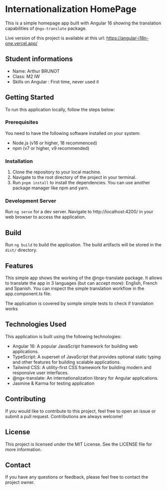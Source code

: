 # Internationalization HomePage

This is a simple homepage app built with Angular 16 showing the translation capabilities of `@ngx-translate` package.

Live version of this project is available at this url: https://angular-i18n-one.vercel.app/

## Student informations

- Name: Arthur BRUNOT
- Class: M2 IW
- Skills on Angular : First time, never used it

## Getting Started

To run this application locally, follow the steps below:

### Prerequisites

You need to have the following software installed on your system:

- Node.js (v16 or higher, 18 recommenced)
- npm (v7 or higher, v9 recommended)

### Installation

1. Clone the repository to your local machine.
2. Navigate to the root directory of the project in your terminal.
3. Run `pnpm install` to install the dependencies. You can use another package manager like npm and yarn.

### Development Server

Run `ng serve` for a dev server. Navigate to http://localhost:4200/ in your web browser to access the application.

## Build

Run `ng build` to build the application. The build artifacts will be stored in the `dist/` directory.

## Features

This simple app shows the working of the @ngx-translate package. It allows to translate the app in 3 languages (but can accept more): English, French and Spanish.
You can inspect the simple translation workflow in the app.component.ts file.

The application is covered by somple simple tests to check if translation works

## Technologies Used

This application is built using the following technologies:

- Angular 16: A popular JavaScript framework for building web applications.
- TypeScript: A superset of JavaScript that provides optional static typing and other features for building scalable applications.
- Tailwind CSS: A utility-first CSS framework for building modern and responsive user interfaces.
- @ngx-translate: An internationalization library for Angular applications.
- Jasmine & Karma for testing application

## Contributing

If you would like to contribute to this project, feel free to open an issue or submit a pull request. Contributions are always welcome!

## License

This project is licensed under the MIT License. See the LICENSE file for more information.

## Contact

If you have any questions or feedback, please feel free to contact the project owner.

